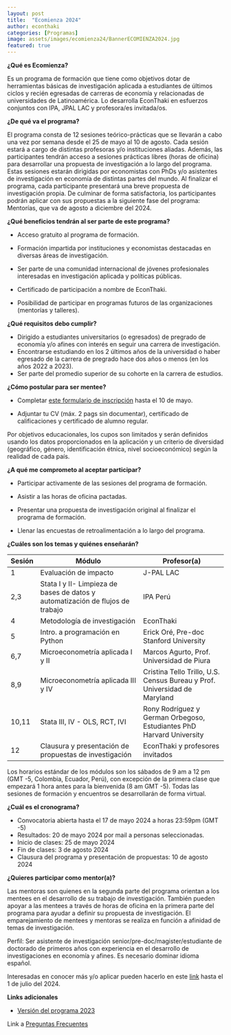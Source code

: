 ```yaml
---
layout: post
title:  "Ecomienza 2024"
author: econthaki
categories: [Programas]
image: assets/images/ecomienza24/BannerECOMIENZA2024.jpg
featured: true
---
```




**¿Qué es Ecomienza?**

Es un programa de formación que tiene como objetivos dotar de herramientas básicas de investigación aplicada a estudiantes de últimos ciclos y recién egresadas de carreras de economía y relacionadas de universidades de Latinoamérica. Lo desarrolla EconThaki en esfuerzos conjuntos con IPA, JPAL LAC y profesora/es invitada/os.


**¿De qué va el programa?**

El programa consta de 12 sesiones teórico-prácticas que se llevarán a cabo una vez por semana desde el 25 de mayo al 10 de agosto. Cada sesión estará a cargo de distintas profesoras y/o instituciones aliadas. Además, las participantes tendrán acceso a sesiones prácticas libres (horas de oficina) para desarrollar una propuesta de investigación a lo largo del programa. Estas sesiones estarán dirigidas por economistas con PhDs y/o asistentes de investigación en economía de distintas partes del mundo. Al finalizar el programa, cada participante presentará una breve propuesta de investigación propia. De culminar de forma satisfactoria, los participantes podrán aplicar con sus propuestas a la siguiente fase del programa: Mentorías, que va de agosto a diciembre del 2024.


**¿Qué beneficios tendrán al ser parte de este programa?**

- Acceso gratuito al programa de formación.

- Formación impartida por instituciones y economistas destacadas en diversas áreas de investigación.

- Ser parte de una comunidad internacional de jóvenes profesionales interesadas en investigación aplicada y políticas públicas.

- Certificado de participación a nombre de EconThaki.

- Posibilidad de participar en programas futuros de las organizaciones (mentorías y talleres).


**¿Qué requisitos debo cumplir?**

- Dirigido a estudiantes universitarios (o egresados) de pregrado de economía y/o afines con interés en seguir una carrera de investigación.
- Encontrarse estudiando en los 2 últimos años de la universidad o haber egresado de la carrera de pregrado hace dos años o menos (en los años 2022 a 2023).
- Ser parte del promedio superior de su cohorte en la carrera de estudios.
  

**¿Cómo postular para ser mentee?**

- Completar [este formulario de inscripción](https://harvard.az1.qualtrics.com/jfe/form/SV_3JJj2Vk2slHjc34) hasta el 10 de mayo.

- Adjuntar tu CV (máx. 2 pags sin documentar), certificado de calificaciones y certificado de alumno regular.


Por objetivos educacionales, los cupos son limitados y serán definidos usando los datos proporcionados en la aplicación y un criterio de diversidad (geográfico, género, identificación étnica, nivel socioeconómico) según la realidad de cada país.


**¿A qué me comprometo al aceptar participar?**

- Participar activamente de las sesiones del programa de formación.

- Asistir a las horas de oficina pactadas.

- Presentar una propuesta de investigación original al finalizar el programa de formación.

- Llenar las encuestas de retroalimentación a lo largo del programa.
 

**¿Cuáles son los temas y quiénes enseñarán?**


| Sesión | Módulo                                                                      	     | Profesor(a)                                                            |
|--------|-----------------------------------------------------------------------------------|------------------------------------------------------------------------|
| 1      | Evaluación de impacto                                                             | J-PAL LAC                                                              |   
| 2,3    | Stata I y II- Limpieza de bases de datos y automatización de flujos de trabajo    | IPA Perú                                                               |
| 4      | Metodología de investigación                                                      | EconThaki                                                              |
| 5      | Intro. a programación en Python                                                   | Erick Oré, Pre-doc Stanford University                                 |
| 6,7    | Microeconometría aplicada I y II                                                  | Marcos Agurto, Prof. Universidad de Piura                              |
| 8,9    | Microeconometría aplicada III y IV                                                | Cristina Tello Trillo, U.S. Census Bureau y Prof. Universidad de Maryland |                                                   
| 10,11  | Stata III, IV - OLS, RCT, IVI                                                     | Rony Rodríguez y German Orbegoso, Estudiantes PhD Harvard University   |
| 12     | Clausura y presentación de propuestas de investigación                            | EconThaki y profesores invitados                                       |



Los horarios estándar de los módulos son los sábados de 9 am a 12 pm (GMT -5, Colombia, Ecuador, Perú), con excepción de la primera clase que empezará 1 hora antes para la bienvenida (8 am GMT -5). Todas las sesiones de formación y encuentros se desarrollarán de forma virtual.


**¿Cuál es el cronograma?**

- Convocatoria abierta hasta el 17 de mayo 2024 a horas 23:59pm (GMT -5)
- Resultados: 20 de mayo 2024 por mail a personas seleccionadas.
- Inicio de clases: 25 de mayo 2024
- Fin de clases: 3 de agosto 2024
- Clausura del programa y presentación de propuestas: 10 de agosto 2024


**¿Quieres participar como mentor(a)?**

Las mentoras son quienes en la segunda parte del programa orientan a los mentees en el desarrollo de su trabajo de investigación. También pueden apoyar a las mentees a través de horas de oficina en la primera parte del programa para ayudar a definir su propuesta de investigación. El emparejamiento de mentees y mentoras se realiza en función a afinidad de temas de investigación.

Perfil: Ser asistente de investigación senior/pre-doc/magister/estudiante de doctorado de primeros años con experiencia en el desarrollo  de investigaciones en economía y afines. Es necesario dominar idioma español.

Interesadas en conocer más y/o aplicar pueden hacerlo en este [link](https://docs.google.com/forms/d/e/1FAIpQLScB85ciAXptGVcgmu8a0fWBxvSBjB9o1kphZfvuCcIBu7GIMA/viewform) hasta el 1 de julio del 2024.


**Links adicionales**

- [Versión del programa 2023](https://econthaki.github.io/programas/2023/01/12/ecomienza23.html)

Link a [Preguntas Frecuentes][pregfreq-link]

[pregfreq-link]:   https://econthaki.github.io/recursos/2021/01/06/pregfreq.html

